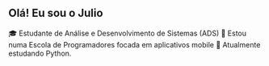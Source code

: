  ## Olá! Eu sou o Julio
🎓 Estudante de Análise e Desenvolvimento de Sistemas (ADS)
📱 Estou numa Escola de Programadores focada em aplicativos mobile
🐍 Atualmente estudando Python.
